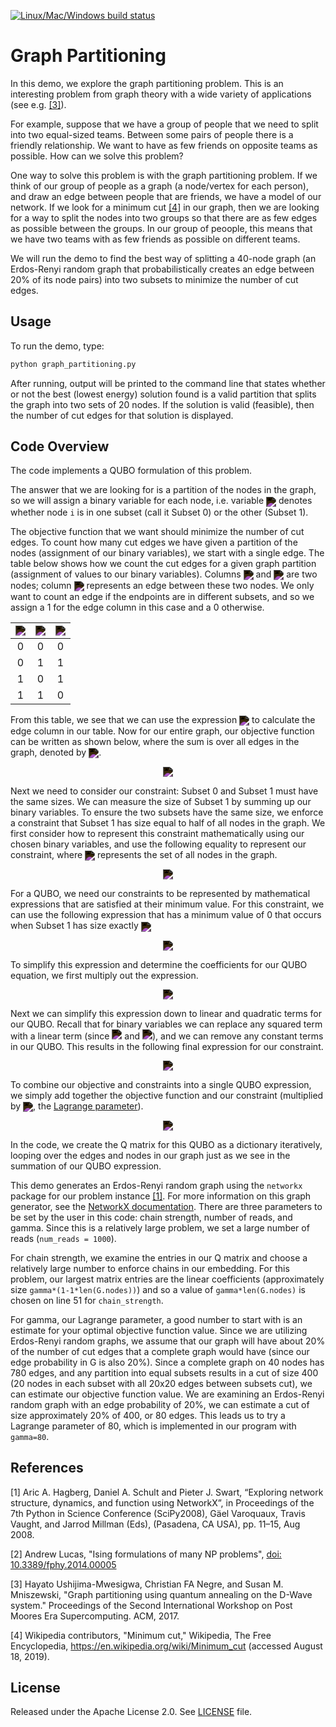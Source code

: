 [![Linux/Mac/Windows build status](
  https://circleci.com/gh/dwave-examples/graph-partitioning.svg?style=svg)](
  https://circleci.com/gh/dwave-examples/graph-partitioning)

# Graph Partitioning

In this demo, we explore the graph partitioning problem.  This is an
interesting problem from graph theory with a wide variety of applications (see
e.g. [[3]](#3)).

For example, suppose that we have a group of people that we need to split into
two equal-sized teams.  Between some pairs of people there is a friendly
relationship.  We want to have as few friends on opposite teams as possible.
How can we solve this problem?

One way to solve this problem is with the graph partitioning problem.  If we
think of our group of people as a graph (a node/vertex for each person), and
draw an edge between people that are friends, we have a model of our network.
If we look for a minimum cut [[4]](#4) in our graph, then we are looking for a way
to split the nodes into two groups so that there are as few edges as possible
between the groups.  In our group of peoople, this means that we have two teams
with as few friends as possible on different teams.

We will run the demo to find the best way of splitting a 40-node graph (an
Erdos-Renyi random graph that probabilistically creates an edge between 20% of
its node pairs) into two subsets to minimize the number of cut edges.

## Usage

To run the demo, type:

```bash
python graph_partitioning.py
```

After running, output will be printed to the command line that states whether
or not the best (lowest energy) solution found is a valid partition that splits
the graph into two sets of 20 nodes.  If the solution is valid (feasible), then
the number of cut edges for that solution is displayed.

## Code Overview

The code implements a QUBO formulation of this problem.

The answer that we are looking for is a partition of the nodes in the graph, so
we will assign a binary variable for each node, i.e. variable <img align="center" style="filter:invert(1)" src="https://latex.codecogs.com/svg.latex?\small\,x_i"> denotes
whether node `i` is in one subset (call it Subset 0) or the other (Subset 1).

The objective function that we want should minimize the number of cut edges. To
count how many cut edges we have given a partition of the nodes (assignment of
our binary variables), we start with a single edge.  The table below shows how
we count the cut edges for a given graph partition (assignment of values to our
binary variables). Columns <img align="center" style="filter:invert(1)" src="https://latex.codecogs.com/svg.latex?\small\,x_i"> and <img align="center" style="filter:invert(1)" src="https://latex.codecogs.com/svg.latex?\small\,x_j"> are two nodes; column <img align="center" style="filter:invert(1)" src="https://latex.codecogs.com/svg.latex?\small\text{edge}(i,j)">
represents an edge between these two nodes.  We only want to count an edge if
the endpoints are in different subsets, and so we assign a 1 for the edge column
in this case and a 0 otherwise.

| <img align="center" style="filter:invert(1)" src="https://latex.codecogs.com/svg.latex?\small\,x_i"> | <img align="center" style="filter:invert(1)" src="https://latex.codecogs.com/svg.latex?\small\,x_j"> | <img align="center" style="filter:invert(1)" src="https://latex.codecogs.com/svg.latex?\text{edge}(i,j)"> |
| :---: | :---: | :---: |
| 0 | 0 | 0 |
| 0 | 1 | 1 |
| 1 | 0 | 1 |
| 1 | 1 | 0 |

From this table, we see that we can use the expression <img align="center" style="filter:invert(1)" src="https://latex.codecogs.com/svg.latex?\small\,x_i+x_j-2x_ix_j">
to calculate the edge column in our table.  Now for our entire graph, our
objective function can be written as shown below, where the sum is over all
edges in the graph, denoted by <img align="center" style="filter:invert(1)" src="https://latex.codecogs.com/svg.latex?\small\,E">.

<p align="center">
<img style="filter:invert(1)" 
src="https://latex.codecogs.com/svg.latex?\large\begin{align*}\text{Objective}=\sum_{(i,j)\in\,E}\left(x_i+x_j-2x_ix_j\right)\end{align*}\">
</p>

Next we need to consider our constraint:  Subset 0 and Subset 1 must have the
same sizes.  We can measure the size of Subset 1 by summing up our binary
variables.  To ensure the two subsets have the same size, we enforce a
constraint that Subset 1 has size equal to half of all nodes in the graph.  We
first consider how to represent this constraint mathematically using our chosen
binary variables, and use the following equality to represent our constraint,
where <img align="center" style="filter:invert(1)" src="https://latex.codecogs.com/svg.latex?\small\,V"> represents the set of all nodes in the graph.

<p align="center">
<img style="filter:invert(1)" 
src="https://latex.codecogs.com/svg.latex?\large\begin{align*}\sum_{i\in\,V}x_i=\frac{|V|}{2}\end{align*}\">
</p>

For a QUBO, we need our constraints to be represented by mathematical
expressions that are satisfied at their minimum value.  For this constraint, we
can use the following expression that has a minimum value of 0 that occurs when
Subset 1 has size exactly <img align="center" style="filter:invert(1)" src="https://latex.codecogs.com/svg.latex?\small|V|/2.">

<p align="center">
<img style="filter:invert(1)" 
src="https://latex.codecogs.com/svg.latex?\large\begin{align*}\left(\sum_{i\in\,V}x_i=\frac{|V|}{2}\right)^2\end{align*}\">
</p>

To simplify this expression and determine the coefficients for our QUBO
equation, we first multiply out the expression.

<p align="center">
<img style="filter:invert(1)" 
src="https://latex.codecogs.com/svg.latex?\large\begin{align*}\sum_{i\in\,V}x_i^2+\sum_{i\in\,V}\sum_{j>i}2x_ix_j-|V|\cdot\sum_{i\in\,V}x_i+\frac{|V|^2}{4}\end{align*}\">
</p>

Next we can simplify this expression down to linear and quadratic terms for our
QUBO.  Recall that for binary variables we can replace any squared term with a
linear term (since <img style="filter:invert(1)" src="https://latex.codecogs.com/svg.latex?\small\,0^2=0"> and <img style="filter:invert(1)" src="https://latex.codecogs.com/svg.latex?\small\,1^2=1">), and we can remove any constant terms in
our QUBO.  This results in the following final expression for our constraint.

<p align="center">
<img style="filter:invert(1)" 
src="https://latex.codecogs.com/svg.latex?\large\begin{align*}\text{Constraint}=\sum_{i\in\,V}\left(1-|V|\right)x_i+\sum_{i\in\,V}\sum_{j>i}2x_ix_j\end{align*}\">
</p>

To combine our objective and constraints into a single QUBO expression, we
simply add together the objective function and our constraint (multiplied by
<img align="center" style="filter:invert(1)" 
src="https://latex.codecogs.com/svg.latex?\small\gamma">, the [Lagrange parameter](https://en.wikipedia.org/wiki/Lagrange_multiplier)).

<p align="center">
<img style="filter:invert(1)" 
src="https://latex.codecogs.com/svg.latex?\large\begin{align*}\text{QUBO}=\sum_{(u,v)\in\,E}\left(x_u+x_v-2x_ux_v\right)+\gamma\left(\sum_{i\in\,V}\left(1-|V|\right)x_i+\sum_{i\in\,V}\sum_{j>i}2x_ix_j\right)\end{align*}\">
</p>

In the code, we create the Q matrix for this QUBO as a dictionary iteratively,
looping over the edges and nodes in our graph just as we see in the summation
of our QUBO expression.

This demo generates an Erdos-Renyi random graph using the `networkx` package
for our problem instance [[1]](#1). For more information on this graph
generator, see the [NetworkX documentation](https://networkx.org/documentation/stable/reference/generated/networkx.generators.random_graphs.gnp_random_graph.html#networkx.generators.random_graphs.gnp_random_graph). 
There are three parameters to be set by the user in this code:  chain strength,
number of reads, and gamma.  Since this is a relatively large problem, we set a
large number of reads (`num_reads = 1000`).

For chain strength, we examine the entries in our Q matrix and choose a
relatively large number to enforce chains in our embedding.  For this problem,
our largest matrix entries are the linear coefficients (approximately size
`gamma*(1-1*len(G.nodes))`) and so a value of `gamma*len(G.nodes)` is
chosen on line 51 for `chain_strength`.

For gamma, our Lagrange parameter, a good number to start with is an estimate
for your optimal objective function value.  Since we are utilizing Erdos-Renyi
random graphs, we assume that our graph will have about 20% of the number of
cut edges that a complete graph would have (since our edge probability in G is
also 20%).  Since a complete graph on 40 nodes has 780 edges, and any partition
into equal subsets results in a cut of size 400 (20 nodes in each subset with
all 20x20 edges between subsets cut), we can estimate our objective function
value.  We are examining an Erdos-Renyi random graph with an edge probability
of 20%, we can estimate a cut of size approximately 20% of 400, or 80 edges.
This leads us to try a Lagrange parameter of 80, which is implemented in our
program with `gamma=80`.

## References

<a name="1">[1]</a> Aric A. Hagberg, Daniel A. Schult and Pieter J. Swart, “Exploring
   network structure, dynamics, and function using NetworkX”, in Proceedings
   of the 7th Python in Science Conference (SciPy2008), Gäel Varoquaux, Travis
   Vaught, and Jarrod Millman (Eds), (Pasadena, CA USA), pp. 11–15, Aug 2008.

[2] Andrew Lucas, "Ising formulations of many NP problems",
   [doi: 10.3389/fphy.2014.00005](https://www.frontiersin.org/articles/10.3389/fphy.2014.00005/full)

<a name="3">[3]</a> Hayato Ushijima-Mwesigwa, Christian FA Negre, and Susan M. Mniszewski,
   "Graph partitioning using quantum annealing on the D-Wave system."
   Proceedings of the Second International Workshop on Post Moores Era
   Supercomputing. ACM, 2017.

<a name="4">[4]</a> Wikipedia contributors, "Minimum cut," Wikipedia, The Free Encyclopedia,
   https://en.wikipedia.org/wiki/Minimum_cut
   (accessed August 18, 2019).

## License

Released under the Apache License 2.0. See [LICENSE](./LICENSE) file.
